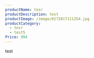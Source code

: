 ```yaml
---
productName: tesr
productDescription: test
productImage: /image/0172017111254.jpg
productCategory:
  - tesr
  - test5
Price: 994
---
```

test
